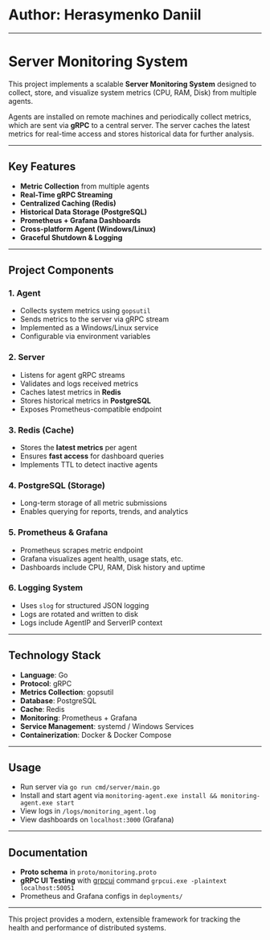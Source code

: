 # Author: Herasymenko Daniil

---

# Server Monitoring System

This project implements a scalable **Server Monitoring System** designed to collect, store, and visualize system metrics (CPU, RAM, Disk) from multiple agents.

Agents are installed on remote machines and periodically collect metrics, which are sent via **gRPC** to a central server. The server caches the latest metrics for real-time access and stores historical data for further analysis.

---

## Key Features

- **Metric Collection** from multiple agents
- **Real-Time gRPC Streaming**
- **Centralized Caching (Redis)**
- **Historical Data Storage (PostgreSQL)**
- **Prometheus + Grafana Dashboards**
- **Cross-platform Agent (Windows/Linux)**
- **Graceful Shutdown & Logging**

---

## Project Components

### 1. **Agent**
- Collects system metrics using `gopsutil`
- Sends metrics to the server via gRPC stream
- Implemented as a Windows/Linux service
- Configurable via environment variables

### 2. **Server**
- Listens for agent gRPC streams
- Validates and logs received metrics
- Caches latest metrics in **Redis**
- Stores historical metrics in **PostgreSQL**
- Exposes Prometheus-compatible endpoint

### 3. **Redis (Cache)**
- Stores the **latest metrics** per agent
- Ensures **fast access** for dashboard queries
- Implements TTL to detect inactive agents

### 4. **PostgreSQL (Storage)**
- Long-term storage of all metric submissions
- Enables querying for reports, trends, and analytics

### 5. **Prometheus & Grafana**
- Prometheus scrapes metric endpoint
- Grafana visualizes agent health, usage stats, etc.
- Dashboards include CPU, RAM, Disk history and uptime

### 6. **Logging System**
- Uses `slog` for structured JSON logging
- Logs are rotated and written to disk
- Logs include AgentIP and ServerIP context

---

## Technology Stack

- **Language**: Go
- **Protocol**: gRPC
- **Metrics Collection**: gopsutil
- **Database**: PostgreSQL
- **Cache**: Redis
- **Monitoring**: Prometheus + Grafana
- **Service Management**: systemd / Windows Services
- **Containerization**: Docker & Docker Compose

---

## Usage

- Run server via `go run cmd/server/main.go`
- Install and start agent via `monitoring-agent.exe install && monitoring-agent.exe start`
- View logs in `/logs/monitoring_agent.log`
- View dashboards on `localhost:3000` (Grafana)

---

## Documentation

- **Proto schema** in `proto/monitoring.proto`
- **gRPC UI Testing** with [grpcui](https://github.com/fullstorydev/grpcui) command `grpcui.exe -plaintext localhost:50051`
- Prometheus and Grafana configs in `deployments/`

---

This project provides a modern, extensible framework for tracking the health and performance of distributed systems.

